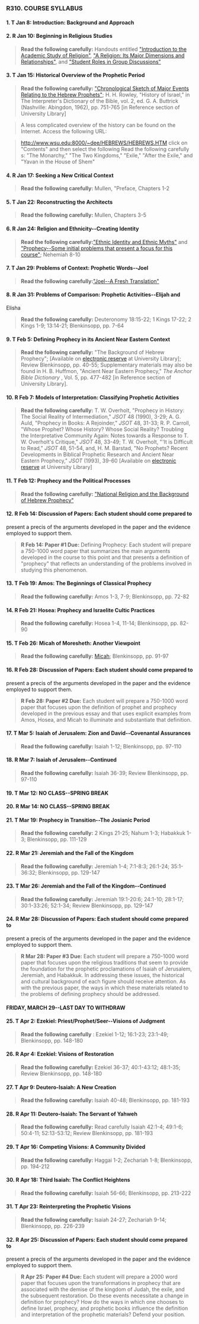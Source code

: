 ### R310. COURSE SYLLABUS



#### 1\. T Jan 8: Introduction: Background and Approach

#### 2\. R Jan 10: Beginning in Religious Studies

> **Read the following carefully:** Handouts entitled ["Introduction to the
Academic Study of Religion"](relintro.htm), ["A Religion: Its Major Dimensions
and Relationships"](dimensions.htm), and ["Student Roles in Group
Discussions"](student_roles.htm)

#### 3\. T Jan 15: Historical Overview of the Prophetic Period

> **Read the following carefully:** ["Chronological Sketch of Major Events
Relating to the Hebrew Prophets"](chronological_sketch.htm); H. H. Rowley,
"History of Israel," in The Interpreter's Dictionary of the Bible, vol. 2, ed.
G. A. Buttrick (Nashville: Abingdon, 1962), pp. 751-765 [in Reference section
of University Library]

>

>  A less complicated overview of the history can be found on the Internet.
Access the following URL:

>

> <http://www.wsu.edu:8000/~dee/HEBREWS/HEBREWS.HTM> click on "Contents" and
then select the following Read the following carefully s: "The Monarchy," "The
Two Kingdoms," "Exile," "After the Exile," and "Yavan in the House of Shem"

#### 4\. R Jan 17: Seeking a New Critical Context

> **Read the following carefully:** Mullen, "Preface, Chapters 1-2

#### 5\. T Jan 22: Reconstructing the Architects

> **Read the following carefully:** Mullen, Chapters 3-5

#### 6\. R Jan 24: Religion and Ethnicity--Creating Identity

> **Read the following carefully:**["Ethnic Identity and Ethnic
Myths"](ethnicmyth.htm) and ["Prophecy--Some initial problems that present a
focus for this course"](prefaceproph.htm); Nehemiah 8-10

#### 7\. T Jan 29: Problems of Context: Prophetic Words--Joel

> **Read the following carefully:**["Joel--A Fresh Translation"](joel.htm)

#### 8\. R Jan 31: Problems of Comparison: Prophetic Activities--Elijah and
Elisha

> **Read the following carefully:** Deuteronomy 18:15-22; 1 Kings 17-22; 2
Kings 1-9; 13:14-21; Blenkinsopp, pp. 7-64

#### 9\. T Feb 5: Defining Prophecy in its Ancient Near Eastern Context

> **Read the following carefully:** "The Background of Hebrew Prophecy";
[Available on [electronic reserve](http://errol.iupui.edu) at University
Library]; Review Blenkinsopp, pp. 40-55; Supplementary materials may also be
found in H. B. Huffmon, "Ancient Near Eastern Prophecy," _The Anchor Bible
Dictionary_ , Vol. 5, pp. 477-482 [in Reference section of University
Library].

#### 10\. R Feb 7: Models of Interpretation: Classifying Prophetic Activities

> **Read the following carefully:** T. W. Overholt, "Prophecy in History: The
Social Reality of Intermediation," _JSOT_ 48 (1990), 3-29; A. G. Auld,
"Prophecy in Books: A Rejoinder," _JSOT_ 48, 31-33; R. P. Carroll, "Whose
Prophet? Whose History? Whose Social Reality? Troubling the Interpretative
Community Again: Notes towards a Response to T. W. Overholt's Critique,"
_JSOT_ 48, 33-49; T. W. Overholt, "'It is Difficult to Read," _JSOT_ 48,
51-54, and, H. M. Barstad, "No Prophets? Recent Developments in Biblical
Prophetic Research and Ancient Near Eastern Prophecy," _JSOT_ (1993), 39-60
[Available on [electronic reserve](http://errol.iupui.edu) at University
Library]

#### 11\. T Feb 12: Prophecy and the Political Processes

> **Read the following carefully:** ["National Religion and the Background of
Hebrew Prophecy"](natrel.htm)

#### 12\. R Feb 14: Discussion of Papers: Each student should come prepared to
present a precis of the arguments developed in the paper and the evidence
employed to support them.

> **R Feb 14: Paper #1 Due:** Defining Prophecy: Each student will prepare a
750-1000 word paper that summarizes the main arguments developed in the course
to this point and that presents a definition of "prophecy" that reflects an
understanding of the problems involved in studying this phenomenon.

#### 13\. T Feb 19: Amos: The Beginnings of Classical Prophecy

> **Read the following carefully:** Amos 1-3, 7-9; Blenkinsopp, pp. 72-82

#### 14\. R Feb 21: Hosea: Prophecy and Israelite Cultic Practices

> **Read the following carefully:** Hosea 1-4, 11-14; Blenkinsopp, pp. 82-90

#### 15\. T Feb 26: Micah of Moresheth: Another Viewpoint

> **Read the following carefully:** [Micah](micah.htm); Blenkinsopp, pp. 91-97

#### 16\. R Feb 28: Discussion of Papers: Each student should come prepared to
present a precis of the arguments developed in the paper and the evidence
employed to support them.

> **R Feb 28: Paper #2 Due:** Each student will prepare a 750-1000 word paper
that focuses upon the definition of prophet and prophecy developed in the
previous essay and that uses explicit examples from Amos, Hosea, and Micah to
illuminate and substantiate that definition.

#### 17\. T Mar 5: Isaiah of Jerusalem: Zion and David--Covenantal Assurances

> **Read the following carefully:** Isaiah 1-12; Blenkinsopp, pp. 97-110

#### 18\. R Mar 7: Isaiah of Jerusalem--Continued

> **Read the following carefully:** Isaiah 36-39; Review Blenkinsopp, pp.
97-110

#### 19\. T Mar 12: NO CLASS--SPRING BREAK

#### 20\. R Mar 14: NO CLASS--SPRING BREAK

#### 21\. T Mar 19: Prophecy in Transition--The Josianic Period

> **Read the following carefully:** 2 Kings 21-25; Nahum 1-3; Habakkuk 1-3;
Blenkinsopp, pp. 111-129

#### 22\. R Mar 21: Jeremiah and the Fall of the Kingdom

> **Read the following carefully:** Jeremiah 1-4; 7:1-8:3; 26:1-24;
35:1-36:32; Blenkinsopp, pp. 129-147

#### 23\. T Mar 26: Jeremiah and the Fall of the Kingdom--Continued

> **Read the following carefully:** Jeremiah 19:1-20:6; 24:1-10; 28:1-17;
30:1-33:26; 52:1-34; Review Blenkinsopp, pp. 129-147

#### 24\. R Mar 28: Discussion of Papers: Each student should come prepared to
present a precis of the arguments developed in the paper and the evidence
employed to support them.

> **R Mar 28: Paper #3 Due:** Each student will prepare a 750-1000 word paper
that focuses upon the religious traditions that seem to provide the foundation
for the prophetic proclamations of Isaiah of Jerusalem, Jeremiah, and
Habakkuk. In addressing these issues, the historical and cultural background
of each figure should receive attention. As with the previous paper, the ways
in which these materials related to the problems of defining prophecy should
be addressed.

#### FRIDAY, MARCH 29--LAST DAY TO WITHDRAW

#### 25\. T Apr 2: Ezekiel: Priest/Prophet/Seer--Visions of Judgment

> **Read the following carefully** : Ezekiel 1-12; 16:1-23; 23:1-49;
Blenkinsopp, pp. 148-180

#### 26\. R Apr 4: Ezekiel: Visions of Restoration

> **Read the following carefully:** Ezekiel 36-37; 40:1-43:12; 48:1-35; Review
Blenkinsopp, pp. 148-180

#### 27\. T Apr 9: Deutero-Isaiah: A New Creation

> **Read the following carefully:** Isaiah 40-48; Blenkinsopp, pp. 181-193

#### 28\. R Apr 11: Deutero-Isaiah: The Servant of Yahweh

> **Read the following carefully:** Read carefully Isaiah 42:1-4; 49:1-6;
50:4-11; 52:13-53:12; Review Blenkinsopp, pp. 181-193

#### 29\. T Apr 16: Competing Visions: A Community Divided

> **Read the following carefully:** Haggai 1-2; Zechariah 1-8; Blenkinsopp,
pp. 194-212

#### 30\. R Apr 18: Third Isaiah: The Conflict Heightens

> **Read the following carefully:** Isaiah 56-66; Blenkinsopp, pp. 213-222

#### 31\. T Apr 23: Reinterpreting the Prophetic Visions

> **Read the following carefully:** Isaiah 24-27; Zechariah 9-14; Blenkinsopp,
pp. 226-239

#### 32\. R Apr 25: Discussion of Papers: Each student should come prepared to
present a precis of the arguments developed in the paper and the evidence
employed to support them.

> **R Apr 25:** **Paper #4 Due:** Each student will prepare a 2000 word paper
that focuses upon the transformations in prophecy that are associated with the
demise of the kingdom of Judah, the exile, and the subsequent restoration. Do
these events necessitate a change in definition for prophecy? How do the ways
in which one chooses to define Israel, prophecy, and prophetic books influence
the definition and interpretation of the prophetic materials? Defend your
position.

